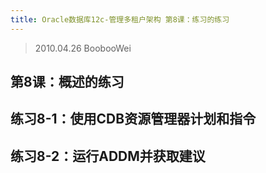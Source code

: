 ```yaml
---
title: Oracle数据库12c-管理多租户架构 第8课：练习的练习
---
```


> 2010.04.26 BoobooWei

## 第8课：概述的练习

## 练习8-1：使用CDB资源管理器计划和指令

## 练习8-2：运行ADDM并获取建议
